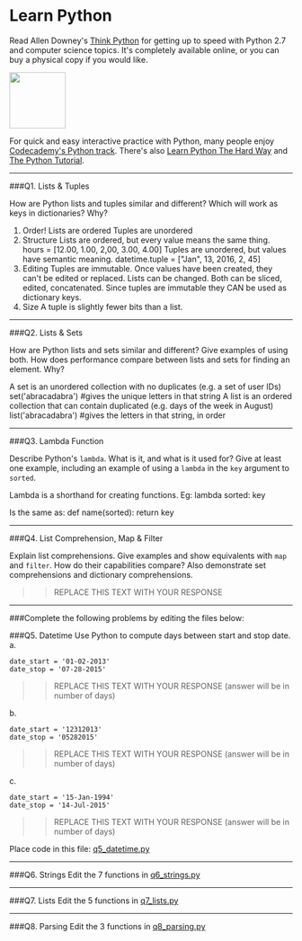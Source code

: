 # Learn Python

Read Allen Downey's [Think Python](http://www.greenteapress.com/thinkpython/) for getting up to speed with Python 2.7 and computer science topics. It's completely available online, or you can buy a physical copy if you would like.

<a href="http://www.greenteapress.com/thinkpython/"><img src="img/think_python.png" style="width: 100px;" target="_blank"></a>

For quick and easy interactive practice with Python, many people enjoy [Codecademy's Python track](http://www.codecademy.com/en/tracks/python). There's also [Learn Python The Hard Way](http://learnpythonthehardway.org/book/) and [The Python Tutorial](https://docs.python.org/2/tutorial/).

---

###Q1. Lists &amp; Tuples

How are Python lists and tuples similar and different? Which will work as keys in dictionaries? Why?

>> 
  1. Order! 
        Lists are ordered
        Tuples are unordered
  2. Structure
        Lists are ordered, but every value means the same thing.
            hours = [12.00, 1.00, 2,00, 3.00, 4.00]
        Tuples are unordered, but values have semantic meaning. 
            datetime.tuple = ["Jan", 13, 2016, 2, 45]
  3. Editing
        Tuples are immutable. Once values have been created, they can't be edited or replaced.
        Lists can be changed.
        Both can be sliced, edited, concatenated. 
        Since tuples are immutable they CAN be used as dictionary keys.
  4. Size
        A tuple is slightly fewer bits than a list. 

---

###Q2. Lists &amp; Sets

How are Python lists and sets similar and different? Give examples of using both. How does performance compare between lists and sets for finding an element. Why?

>> 
  A set is an unordered collection with no duplicates (e.g. a set of user IDs)
    set('abracadabra') #gives the unique letters in that string
  A list is an ordered collection that can contain duplicated (e.g. days of the week in August)
    list('abracadabra') #gives the letters in that string, in order

---

###Q3. Lambda Function

Describe Python's `lambda`. What is it, and what is it used for? Give at least one example, including an example of using a `lambda` in the `key` argument to `sorted`.

>> 
Lambda is a shorthand for creating functions. Eg:
  lambda sorted: key

Is the same as:
  def name(sorted):
      return key

---

###Q4. List Comprehension, Map &amp; Filter

Explain list comprehensions. Give examples and show equivalents with `map` and `filter`. How do their capabilities compare? Also demonstrate set comprehensions and dictionary comprehensions.

>> REPLACE THIS TEXT WITH YOUR RESPONSE

---

###Complete the following problems by editing the files below:

###Q5. Datetime
Use Python to compute days between start and stop date.   
a.  

```
date_start = '01-02-2013'    
date_stop = '07-28-2015'
```

>> REPLACE THIS TEXT WITH YOUR RESPONSE (answer will be in number of days)

b.  
```
date_start = '12312013'  
date_stop = '05282015'  
```

>> REPLACE THIS TEXT WITH YOUR RESPONSE (answer will be in number of days)

c.  
```
date_start = '15-Jan-1994'      
date_stop = '14-Jul-2015'  
```

>> REPLACE THIS TEXT WITH YOUR RESPONSE  (answer will be in number of days)

Place code in this file: [q5_datetime.py](python/q5_datetime.py)

---

###Q6. Strings
Edit the 7 functions in [q6_strings.py](python/q6_strings.py)

---

###Q7. Lists
Edit the 5 functions in [q7_lists.py](python/q7_lists.py)

---

###Q8. Parsing
Edit the 3 functions in [q8_parsing.py](python/q8_parsing.py)





